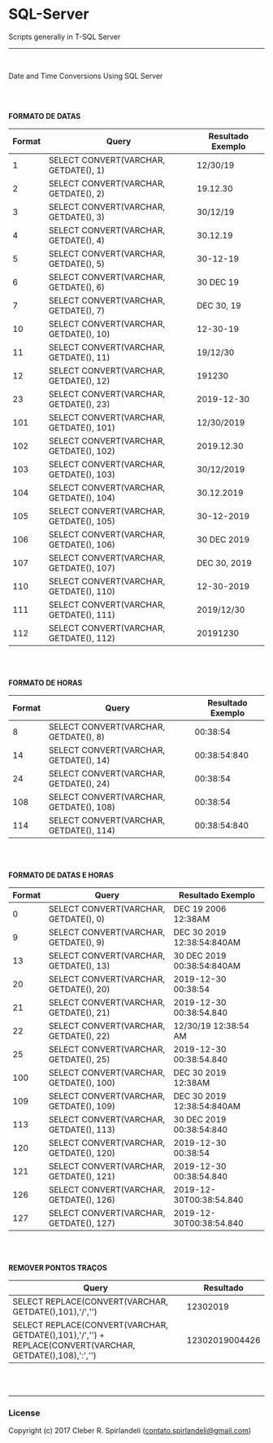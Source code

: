 # SQL-Server
Scripts generally in T-SQL Server

___
<br />

Date and Time Conversions Using SQL Server <br />

<br />
<br />

**FORMATO DE DATAS** <br />

Format    | Query     | Resultado Exemplo
--------- | --------- | ---------
  1	   | SELECT CONVERT(VARCHAR, GETDATE(), 1)	    | 12/30/19
  2	   | SELECT CONVERT(VARCHAR, GETDATE(), 2)	    | 19.12.30
  3	   | SELECT CONVERT(VARCHAR, GETDATE(), 3)	    | 30/12/19
  4	   | SELECT CONVERT(VARCHAR, GETDATE(), 4)	    | 30.12.19
  5	   | SELECT CONVERT(VARCHAR, GETDATE(), 5)	    | 30-12-19
  6	   | SELECT CONVERT(VARCHAR, GETDATE(), 6)	    | 30 DEC 19
  7	   | SELECT CONVERT(VARCHAR, GETDATE(), 7)	    | DEC 30, 19
  10   | SELECT CONVERT(VARCHAR, GETDATE(), 10)	    | 12-30-19
  11   | SELECT CONVERT(VARCHAR, GETDATE(), 11)	    | 19/12/30
  12   | SELECT CONVERT(VARCHAR, GETDATE(), 12)	    | 191230
  23   | SELECT CONVERT(VARCHAR, GETDATE(), 23)	    | 2019-12-30
  101  | SELECT CONVERT(VARCHAR, GETDATE(), 101)    | 12/30/2019
  102  | SELECT CONVERT(VARCHAR, GETDATE(), 102)    | 2019.12.30
  103  | SELECT CONVERT(VARCHAR, GETDATE(), 103)    | 30/12/2019
  104  | SELECT CONVERT(VARCHAR, GETDATE(), 104)    | 30.12.2019
  105  | SELECT CONVERT(VARCHAR, GETDATE(), 105)    | 30-12-2019
  106  | SELECT CONVERT(VARCHAR, GETDATE(), 106)    | 30 DEC 2019
  107  | SELECT CONVERT(VARCHAR, GETDATE(), 107)    | DEC 30, 2019
  110  | SELECT CONVERT(VARCHAR, GETDATE(), 110)    | 12-30-2019
  111  | SELECT CONVERT(VARCHAR, GETDATE(), 111)    | 2019/12/30
  112  | SELECT CONVERT(VARCHAR, GETDATE(), 112)    | 20191230

<br />
<br />

**FORMATO DE HORAS** <br />

Format    | Query     | Resultado Exemplo
--------- | --------- | ---------
8	  | SELECT CONVERT(VARCHAR, GETDATE(), 8)         | 00:38:54
14	| SELECT CONVERT(VARCHAR, GETDATE(), 14)        | 00:38:54:840
24	| SELECT CONVERT(VARCHAR, GETDATE(), 24)        | 00:38:54
108 | SELECT CONVERT(VARCHAR, GETDATE(), 108)       | 00:38:54
114 | SELECT CONVERT(VARCHAR, GETDATE(), 114)       | 00:38:54:840

<br />
<br />

**FORMATO DE DATAS E HORAS** <br />

Format | Query                                    | Resultado Exemplo
------ | ------ | ------ 
0	   | SELECT CONVERT(VARCHAR, GETDATE(), 0)    | DEC 19 2006 12:38AM
9	   | SELECT CONVERT(VARCHAR, GETDATE(), 9)    | DEC 30 2019 12:38:54:840AM
13	   | SELECT CONVERT(VARCHAR, GETDATE(), 13)   | 30 DEC 2019 00:38:54:840AM
20	   | SELECT CONVERT(VARCHAR, GETDATE(), 20)	  | 2019-12-30 00:38:54
21	   | SELECT CONVERT(VARCHAR, GETDATE(), 21)	  | 2019-12-30 00:38:54.840
22	   | SELECT CONVERT(VARCHAR, GETDATE(), 22)	  | 12/30/19 12:38:54 AM
25	   | SELECT CONVERT(VARCHAR, GETDATE(), 25)	  | 2019-12-30 00:38:54.840
100    | SELECT CONVERT(VARCHAR, GETDATE(), 100)  | DEC 30 2019 12:38AM
109    | SELECT CONVERT(VARCHAR, GETDATE(), 109)  | DEC 30 2019 12:38:54:840AM
113    | SELECT CONVERT(VARCHAR, GETDATE(), 113)  | 30 DEC 2019 00:38:54:840
120    | SELECT CONVERT(VARCHAR, GETDATE(), 120)  | 2019-12-30 00:38:54
121    | SELECT CONVERT(VARCHAR, GETDATE(), 121)  | 2019-12-30 00:38:54.840
126    | SELECT CONVERT(VARCHAR, GETDATE(), 126)  | 2019-12-30T00:38:54.840
127    | SELECT CONVERT(VARCHAR, GETDATE(), 127)  | 2019-12-30T00:38:54.840

<br />
<br />

**REMOVER PONTOS TRAÇOS**<br />

Query |   Resultado
------- | -------
SELECT REPLACE(CONVERT(VARCHAR, GETDATE(),101),'/','') | 12302019 
SELECT REPLACE(CONVERT(VARCHAR, GETDATE(),101),'/','') + REPLACE(CONVERT(VARCHAR, GETDATE(),108),':','') | 12302019004426

<br />
<br />

___

### License
Copyright (c) 2017 Cleber R. Spirlandeli (contato.spirlandeli@gmail.com)
